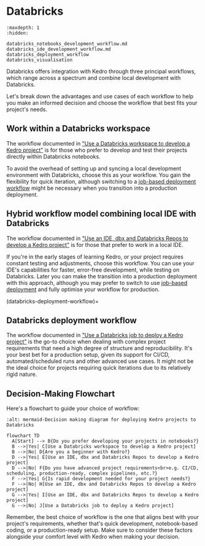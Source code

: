 # Databricks

```{toctree}
:maxdepth: 1
:hidden:

databricks_notebooks_development_workflow.md
databricks_ide_development_workflow.md
databricks_deployment_workflow
databricks_visualisation
```

Databricks offers integration with Kedro through three principal workflows, which range across a spectrum and combine local development with Databricks.

Let's break down the advantages and use cases of each workflow to help you make an informed decision and choose the workflow that best fits your project's needs.

## Work within a Databricks workspace

The workflow documented in ["Use a Databricks workspace to develop a Kedro project"](./databricks_notebooks_development_workflow.md) is for those who prefer to develop and test their projects directly within Databricks notebooks.

To avoid the overhead of setting up and syncing a local development environment with Databricks, choose this as your workflow. You gain the flexibility for quick iteration, although switching to a [job-based deployment workflow](#databricks-deployment-workflow) might be necessary when you transition into a production deployment.

## Hybrid workflow model combining local IDE with Databricks


The workflow documented in ["Use an IDE, dbx and Databricks Repos to develop a Kedro project"](./databricks_ide_development_workflow.md) is for those that prefer to work in a local IDE.

If you're in the early stages of learning Kedro, or your project requires constant testing and adjustments, choose this workflow. You can use your IDE's capabilities for faster, error-free development, while testing on Databricks. Later you can make the transition into a production deployment with this approach, although you may prefer to switch to use [job-based deployment](#databricks-deployment-workflow) and fully optimise your workflow for production.

(databricks-deployment-workflow)=
## Databricks deployment workflow

The workflow documented in ["Use a Databricks job to deploy a Kedro project"](./databricks_deployment_workflow.md) is the go-to choice when dealing with complex project requirements that need a high degree of structure and reproducibility. It's your best bet for a production setup, given its support for CI/CD, automated/scheduled runs and other advanced use cases. It might not be the ideal choice for projects requiring quick iterations due to its relatively rigid nature.

## Decision-Making Flowchart

Here's a flowchart to guide your choice of workflow:

```{mermaid}
:alt: mermaid-Decision making diagram for deploying Kedro projects to Databricks

flowchart TD
  A[Start] --> B{Do you prefer developing your projects in notebooks?}
  B -->|Yes| C[Use a Databricks workspace to develop a Kedro project]
  B -->|No| D{Are you a beginner with Kedro?}
  D -->|Yes| E[Use an IDE, dbx and Databricks Repos to develop a Kedro project]
  D -->|No| F{Do you have advanced project requirements<br>e.g. CI/CD, scheduling, production-ready, complex pipelines, etc.?}
  F -->|Yes| G{Is rapid development needed for your project needs?}
  F -->|No| H[Use an IDE, dbx and Databricks Repos to develop a Kedro project]
  G -->|Yes| I[Use an IDE, dbx and Databricks Repos to develop a Kedro project]
  G -->|No| J[Use a Databricks job to deploy a Kedro project]
```

Remember, the best choice of workflow is the one that aligns best with your project's requirements, whether that's quick development, notebook-based coding, or a production-ready setup. Make sure to consider these factors alongside your comfort level with Kedro when making your decision.
